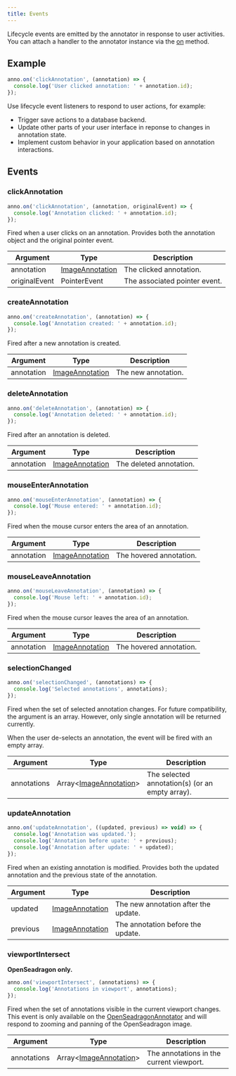 ```yaml
---
title: Events
---
```


Lifecycle events are emitted by the annotator in response to user activities. You can
attach a handler to the annotator instance via the [on](/api-reference/image-annotator/#on) method.

## Example

```js
anno.on('clickAnnotation', (annotation) => {
  console.log('User clicked annotation: ' + annotation.id);
});
```

Use lifecycle event listeners to respond to user actions, for example:

- Trigger save actions to a database backend.
- Update other parts of your user interface in reponse to changes in annotation state.
- Implement custom behavior in your application based on annotation interactions.

## Events

### clickAnnotation

```ts
anno.on('clickAnnotation', (annotation, originalEvent) => {
  console.log('Annotation clicked: ' + annotation.id);
});
```
Fired when a user clicks on an annotation. Provides both the annotation object and the original pointer event.

| Argument      | Type                                               | Description                   |
|---------------|----------------------------------------------------|-------------------------------|
| annotation    | [ImageAnnotation](/api-reference/image-annotation) | The clicked annotation.       |
| originalEvent | PointerEvent                                       | The associated pointer event. |

### createAnnotation

```ts 
anno.on('createAnnotation', (annotation) => {
  console.log('Annotation created: ' + annotation.id);
});   
```

Fired after a new annotation is created.

| Argument      | Type                                               | Description         |
|---------------|----------------------------------------------------|---------------------|
| annotation    | [ImageAnnotation](/api-reference/image-annotation) | The new annotation. |

### deleteAnnotation

```ts 
anno.on('deleteAnnotation', (annotation) => {
  console.log('Annotation deleted: ' + annotation.id);
});   
```

Fired after an annotation is deleted.

| Argument      | Type                                               | Description             |
|---------------|----------------------------------------------------|-------------------------|
| annotation    | [ImageAnnotation](/api-reference/image-annotation) | The deleted annotation. |


### mouseEnterAnnotation

```ts 
anno.on('mouseEnterAnnotation', (annotation) => {
  console.log('Mouse entered: ' + annotation.id);
});   
```

Fired when the mouse cursor enters the area of an annotation.

| Argument      | Type                                               | Description             |
|---------------|----------------------------------------------------|-------------------------|
| annotation    | [ImageAnnotation](/api-reference/image-annotation) | The hovered annotation. |

### mouseLeaveAnnotation

```ts 
anno.on('mouseLeaveAnnotation', (annotation) => {
  console.log('Mouse left: ' + annotation.id);
});   
```

Fired when the mouse cursor leaves the area of an annotation.

| Argument      | Type                                               | Description             |
|---------------|----------------------------------------------------|-------------------------|
| annotation    | [ImageAnnotation](/api-reference/image-annotation) | The hovered annotation. |

### selectionChanged

```ts 
anno.on('selectionChanged', (annotations) => {
  console.log('Selected annotations', annotations);
});   
```

Fired when the set of selected annotation changes. For future compatibility, the argument
is an array. However, only single annotation will be returned currently.

When the user de-selects an annotation, the event will be fired with an empty array.

| Argument      | Type                                                      | Description                                     |
|---------------|-----------------------------------------------------------|-------------------------------------------------|
| annotations   | Array<[ImageAnnotation](/api-reference/image-annotation)> | The selected annotation(s) (or an empty array). |

### updateAnnotation

```ts 
anno.on('updateAnnotation', ((updated, previous) => void) => {
  console.log('Annotation was updated.');
  console.log('Annotation before upate: ' + previous);
  console.log('Annotation after update: ' + updated);
});   
```

Fired when an existing annotation is modified. Provides both the updated annotation and the 
previous state of the annotation.

| Argument | Type                                               | Description                          |
|----------|----------------------------------------------------|--------------------------------------|
| updated  | [ImageAnnotation](/api-reference/image-annotation) | The new annotation after the update. |
| previous | [ImageAnnotation](/api-reference/image-annotation) | The annotation before the update.    |

### viewportIntersect

__OpenSeadragon only.__

```ts 
anno.on('viewportIntersect', (annotations) => {
  console.log('Annotations in viewport', annotations);
});   
```

Fired when the set of annotations visible in the current viewport changes. This event
is only available on the [OpenSeadragonAnnotator](/api-reference/openseadragon-annotator)
and will respond to zooming and panning of the OpenSeadragon image.

| Argument      | Type                                                      | Description                              |
|---------------|-----------------------------------------------------------|------------------------------------------|
| annotations   | Array<[ImageAnnotation](/api-reference/image-annotation)> | The annotations in the current viewport. |

